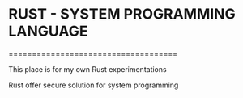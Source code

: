 # RUST - SYSTEM PROGRAMMING LANGUAGE
====================================

This place is for my own Rust experimentations

Rust offer secure solution for system programming
